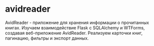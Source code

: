 # avidreader
AvidReader - приложение для хранения информации о прочитанных книгах. Изучаем взаимодействие Flask с SQLAlchemy и WTForms, создавая веб-приложение AvidReader. Реализуем карточки книг, пагинацию, фильтры и экспорт данных.
